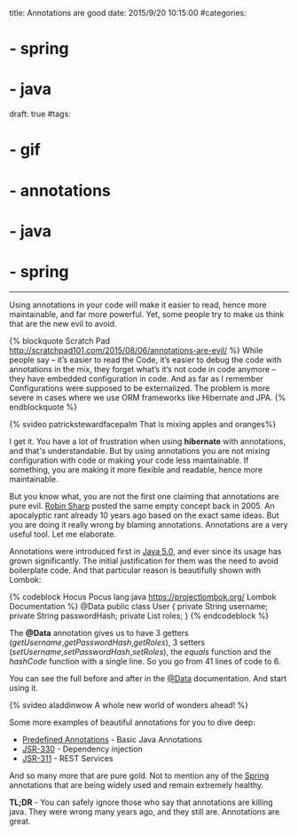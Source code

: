 title: Annotations are good
date: 2015/9/20 10:15:00
#categories:
#    - spring
#    - java
draft: true
#tags:
#    - gif
#    - annotations
#    - java
#    - spring
---
Using annotations in your code will make it easier to read, hence more maintainable, and far more powerful. Yet, some people try to make us think that are the new evil to avoid.
<!-- more -->

{% blockquote Scratch Pad http://scratchpad101.com/2015/08/06/annotations-are-evil/ %}
While people say – it’s easier to read the Code, it’s easier to debug the code with annotations in the mix, they forget what’s it’s not code in code anymore – they have embedded configuration in code. And as far as I remember Configurations were supposed to be externalized. The problem is more severe in cases where we use ORM frameworks like Hibernate and JPA.
{% endblockquote %}

{% svideo patrickstewardfacepalm That is mixing apples and oranges%}

I get it. You have a lot of frustration when using **hibernate** with annotations, and that's understandable. But by using annotations you are not mixing configuration with code or making your code less maintainable. If something, you are making it more flexible and readable, hence more maintainable.

But you know what, you are not the first one claiming that annotations are pure evil. [Robin Sharp](https://web.archive.org/web/20060702222249/http://www.softwarereality.com/programming/annotations.jsp) posted the same empty concept back in 2005. An apocalyptic rant already 10 years ago based on the exact same ideas. But you are doing it really wrong by blaming annotations. Annotations are a very useful tool. Let me elaborate.

Annotations were introduced first in [Java 5.0](https://docs.oracle.com/javase/1.5.0/docs/guide/language/annotations.html), and ever since its usage
has grown significantly. The initial justification for them was the need to avoid boilerplate code. And that particular reason is beautifully shown with Lombok:

{% codeblock Hocus Pocus lang:java https://projectlombok.org/ Lombok Documentation %}
@Data
public class User {
  private String username;
  private String passwordHash;
  private List<Role> roles;
}
{% endcodeblock %}

The **@Data** annotation gives us to have 3 getters (*getUsername*,*getPasswordHash*,*getRoles*), 3 setters (*setUsername*,*setPasswordHash*,*setRoles*), the *equals* function and the *hashCode* function with a single line. So you go from 41 lines of code to 6.

You can see the full before and after in the [@Data](https://projectlombok.org/features/Data.html) documentation. And start using it.

{% svideo aladdinwow A whole new world of wonders ahead! %}

Some more examples of beautiful annotations for you to dive deep:
* [Predefined Annotations](https://docs.oracle.com/javase/tutorial/java/annotations/predefined.html) - Basic Java Annotations
* [JSR-330](https://docs.oracle.com/cd/E19798-01/821-1841/gjxvg/index.html) - Dependency injection
* [JSR-311](http://download.oracle.com/otn-pub/jcp/jaxrs-1.0-fr-eval-oth-JSpec/jaxrs-1.0-final-spec.pdf?AuthParam=1443937300_ec5a28b1cefbc0110bcbe919270cb9f1) - REST Services

And so many more that are pure gold. Not to mention any of the [Spring](https://spring.io/) annotations that are being widely used and remain extremely healthy.

**TL;DR** - You can safely ignore those who say that annotations are killing java. They were wrong many years ago, and they still are. Annotations are great.
